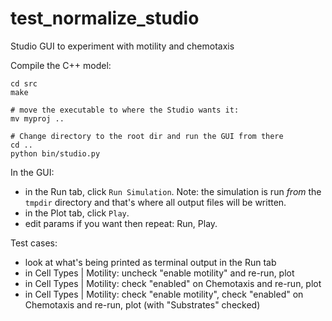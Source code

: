 # test_normalize_studio

Studio GUI to experiment with motility and chemotaxis

Compile the C++ model:
```
cd src
make

# move the executable to where the Studio wants it:
mv myproj ..

# Change directory to the root dir and run the GUI from there
cd ..
python bin/studio.py
```

In the GUI:
* in the Run tab, click `Run Simulation`. Note: the simulation is run *from* the `tmpdir` directory and that's where all output files will be written.
* in the Plot tab, click `Play`.
* edit params if you want then repeat: Run, Play.

Test cases:
* look at what's being printed as terminal output in the Run tab 
* in Cell Types | Motility: uncheck "enable motility" and re-run, plot
* in Cell Types | Motility: check "enabled" on Chemotaxis and re-run, plot
* in Cell Types | Motility: check "enable motility", check "enabled" on Chemotaxis and re-run, plot (with "Substrates" checked)